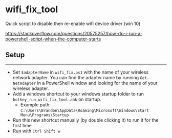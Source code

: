 # wifi_fix_tool
Quick script to disable then re-enable wifi device driver (win 10)


https://stackoverflow.com/questions/20575257/how-do-i-run-a-powershell-script-when-the-computer-starts


## Setup

---

- Set `$adapterName` in `wifi_fix.ps1` with the name of your wireless network adapter. You can find the adapter name by running `Get-NetAdapter` in a PowerShell window and looking for the name of your wireless adapter.
- Add a windows shortcut to your windows startup folder to run `hotkey_run_wifi_fix_tool.ahk` on startup.
    - Example path: `C:\Users\Brandon\AppData\Roaming\Microsoft\Windows\Start Menu\Programs\Startup`
- Run this new shortcut manually (by double clicking it) to run it for the first time
- Run with `Ctrl Shift w`